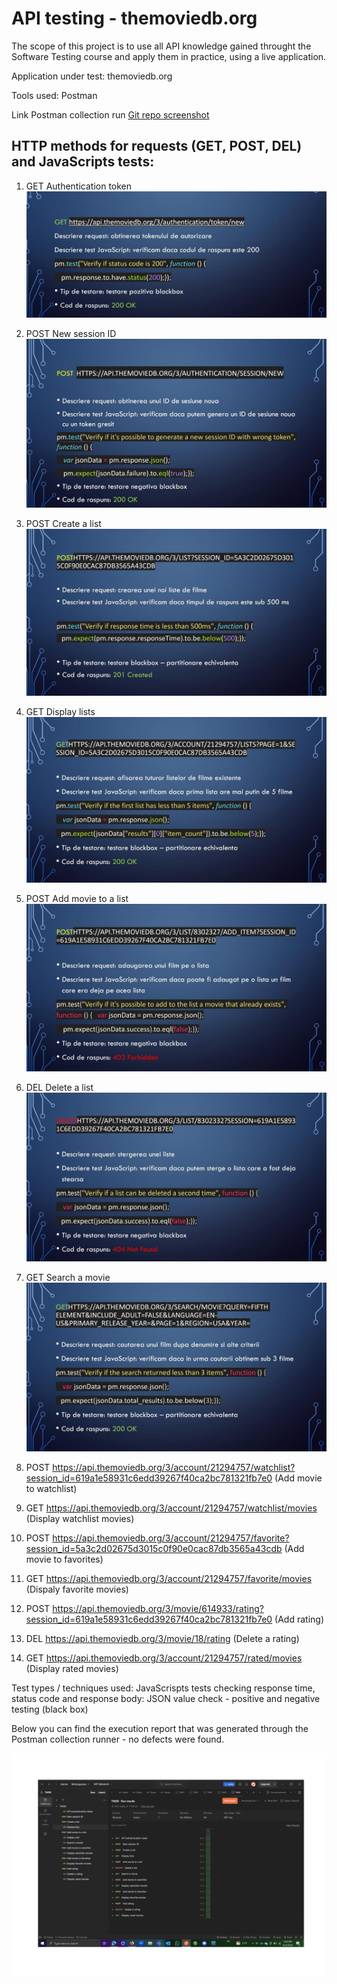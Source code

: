 # API testing - themoviedb.org

The scope of this project is to use all API knowledge gained throught the Software Testing course and apply them in practice, using a live application.

Application under test: themoviedb.org

Tools used: Postman

Link Postman collection run [Git repo screenshot](https://github.com/armandaskalu/API-testing-themoviedb.org/blob/main/TMDB.postman_test_run.json)

## HTTP methods for requests (GET, POST, DEL) and JavaScripts tests:

1. GET Authentication token
![token](https://github.com/armandaskalu/API-testing-themoviedb.org/blob/main/1.jpg)
2. POST New session ID
![session](https://github.com/armandaskalu/API-testing-themoviedb.org/blob/main/2.jpg)
3. POST Create a list
![list](https://github.com/armandaskalu/API-testing-themoviedb.org/blob/main/3.jpg)
4. GET Display lists
![display](https://github.com/armandaskalu/API-testing-themoviedb.org/blob/main/4.jpg)
5. POST Add movie to a list
![add](https://github.com/armandaskalu/API-testing-themoviedb.org/blob/main/5.jpg)
6. DEL Delete a list
![delete](https://github.com/armandaskalu/API-testing-themoviedb.org/blob/main/6.jpg)
7. GET Search a movie
![search](https://github.com/armandaskalu/API-testing-themoviedb.org/blob/main/7.jpg)
8. POST https://api.themoviedb.org/3/account/21294757/watchlist?session_id=619a1e58931c6edd39267f40ca2bc781321fb7e0 (Add movie to watchlist)

9. GET https://api.themoviedb.org/3/account/21294757/watchlist/movies (Display watchlist movies)

10. POST https://api.themoviedb.org/3/account/21294757/favorite?session_id=5a3c2d02675d3015c0f90e0cac87db3565a43cdb (Add movie to favorites)

11. GET https://api.themoviedb.org/3/account/21294757/favorite/movies (Dispaly favorite movies)

12. POST https://api.themoviedb.org/3/movie/614933/rating?session_id=619a1e58931c6edd39267f40ca2bc781321fb7e0 (Add rating)

13. DEL https://api.themoviedb.org/3/movie/18/rating (Delete a rating)

14. GET https://api.themoviedb.org/3/account/21294757/rated/movies (Display rated movies)

Test types / techniques used: JavaScrispts tests checking response time, status code and response body: JSON value check - positive and negative testing (black box)

Below you can find the execution report that was generated through the Postman collection runner - no defects were found.

![Run Results](https://github.com/armandaskalu/API-testing-themoviedb.org/blob/main/Results.jpg)


